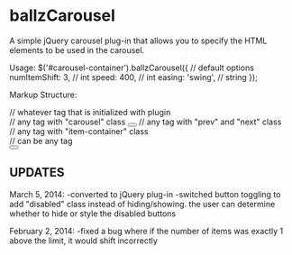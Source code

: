 ballzCarousel
=============

A simple jQuery carousel plug-in that allows you to specify the HTML elements to be used in the carousel.

Usage:
$('#carousel-container').ballzCarousel({ // default options
	numItemShift: 3, // int
	speed: 400, // int
	easing: 'swing', // string
});

Markup Structure:
<div id="carousel-container"> // whatever tag that is initialized with plugin
	<div class="carousel"> // any tag with "carousel" class
	<button class="prev"></button> // any tag with "prev" and "next" class
	<div class="item-container"> // any tag with "item-container" class
		<div></div> // can be any tag
	</div>
	<button class="next"></button>
	</div>
</div>

UPDATES
-------
March 5, 2014:
-converted to jQuery plug-in
-switched button toggling to add "disabled" class instead of hiding/showing. the user can determine whether to hide or style the disabled buttons

February 2, 2014:
-fixed a bug where if the number of items was exactly 1 above the limit, it would shift incorrectly

